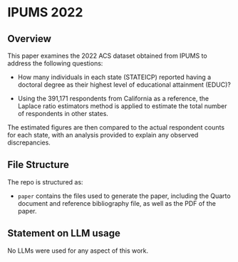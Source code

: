 # IPUMS 2022

## Overview
This paper examines the 2022 ACS dataset obtained from IPUMS to address the following questions:

- How many individuals in each state (STATEICP) reported having a doctoral degree as their highest level of educational attainment (EDUC)?

- Using the 391,171 respondents from California as a reference, the Laplace ratio estimators method is applied to estimate the total number of respondents in other states.

The estimated figures are then compared to the actual respondent counts for each state, with an analysis provided to explain any observed discrepancies.

## File Structure 

The repo is structured as:

- `paper` contains the files used to generate the paper, including the Quarto document and reference bibliography file, as well as the PDF of the paper.

## Statement on LLM usage

No LLMs were used for any aspect of this work.
